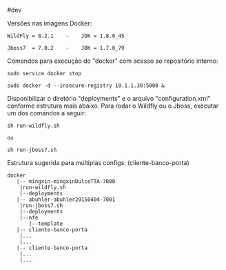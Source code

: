 #dev

Versões nas imagens Docker:

	WildFly = 8.2.1	   -	JDK = 1.8.0_45

	Jboss7  = 7.0.2    - 	JDK = 1.7.0_79


Comandos para execução do "docker" com acesso ao repositório interno:
	
	sudo service docker stop
	
	sudo docker -d --insecure-registry 10.1.1.30:5000 &
	
	
Disponibilizar o diretório "deployments" e o arquivo "configuration.xml" conforme estrutura mais abaixo. Para rodar o Wildfly ou o Jboss, executar um dos comandos a seguir:

	sh run-wildfly.sh

	ou
	
	sh run-jboss7.sh
	

Estrutura sugerida para múltiplas configs: (cliente-banco-porta)

	docker	
	   |-- mingxin-mingxinDulceTTA-7000
	  	|run-wildfly.sh
	  	|--deployments
	   |-- abuhler-abuhler20150404-7001
	  	|run-jboss7.sh
	  	|--deployments
	  	|--nfe
	  	   |--template
	   |-- cliente-banco-porta
		|...
		|...
	   |-- cliente-banco-porta
		|...
		|...

